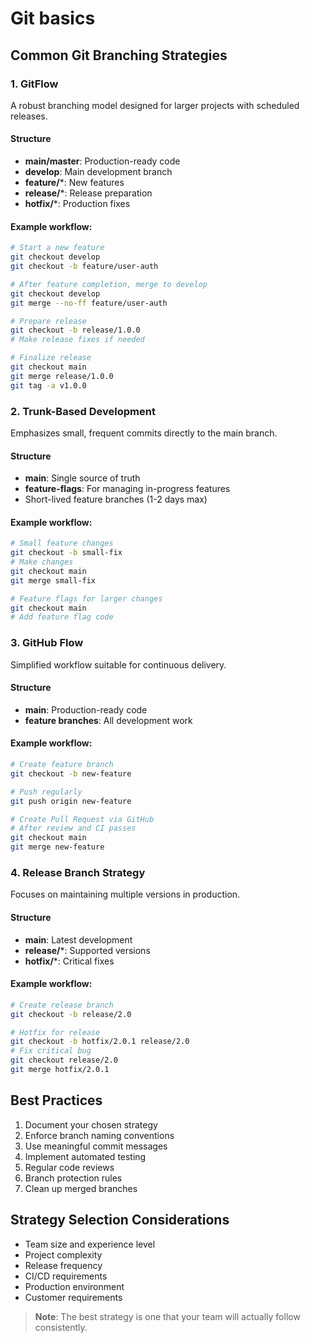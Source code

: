 # Git basics

## Common Git Branching Strategies

### 1. GitFlow

A robust branching model designed for larger projects with scheduled releases.

#### Structure

- **main/master**: Production-ready code
- **develop**: Main development branch
- **feature/***:  New features
- **release/***:  Release preparation
- **hotfix/***:  Production fixes

#### Example workflow:

```bash
# Start a new feature
git checkout develop
git checkout -b feature/user-auth

# After feature completion, merge to develop
git checkout develop
git merge --no-ff feature/user-auth

# Prepare release
git checkout -b release/1.0.0
# Make release fixes if needed

# Finalize release
git checkout main
git merge release/1.0.0
git tag -a v1.0.0
```

### 2. Trunk-Based Development

Emphasizes small, frequent commits directly to the main branch.

#### Structure

- **main**: Single source of truth
- **feature-flags**: For managing in-progress features
- Short-lived feature branches (1-2 days max)

#### Example workflow:

```bash
# Small feature changes
git checkout -b small-fix
# Make changes
git checkout main
git merge small-fix

# Feature flags for larger changes
git checkout main
# Add feature flag code
```

### 3. GitHub Flow

Simplified workflow suitable for continuous delivery.

#### Structure

- **main**: Production-ready code
- **feature branches**: All development work

#### Example workflow:

```bash
# Create feature branch
git checkout -b new-feature

# Push regularly
git push origin new-feature

# Create Pull Request via GitHub
# After review and CI passes
git checkout main
git merge new-feature
```

### 4. Release Branch Strategy

Focuses on maintaining multiple versions in production.

#### Structure

- **main**: Latest development
- **release/***: Supported versions
- **hotfix/***: Critical fixes

#### Example workflow:

```bash
# Create release branch
git checkout -b release/2.0

# Hotfix for release
git checkout -b hotfix/2.0.1 release/2.0
# Fix critical bug
git checkout release/2.0
git merge hotfix/2.0.1
```

## Best Practices

1. Document your chosen strategy
2. Enforce branch naming conventions
3. Use meaningful commit messages
4. Implement automated testing
5. Regular code reviews
6. Branch protection rules
7. Clean up merged branches

## Strategy Selection Considerations

- Team size and experience level
- Project complexity
- Release frequency
- CI/CD requirements
- Production environment
- Customer requirements

> **Note**: The best strategy is one that your team will actually follow consistently.
